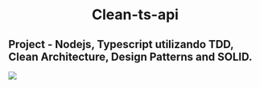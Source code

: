 <h1 align="center"> Clean-ts-api </h1>

<h2>Project - Nodejs, Typescript utilizando TDD, Clean Architecture, Design Patterns and SOLID. </h2>

<img src="https://raw.githubusercontent.com/yoavain/create-windowless-app/master/resources/docs/logo.gif">





